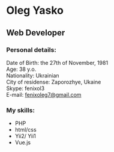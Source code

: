 # Oleg Yasko #
## Web Developer ##

### Personal details: ###

Date of Birth: the 27th of November, 1981  
Age: 38 y.o.  
Nationality: Ukrainian  
City of residense: Zaporozhye, Ukaine  
Skype: fenixol3  
E-mail: fenixoleg7@gmail.com  

### My skills: ###
* PHP
* html/css
* Yii2/ Yii1
* Vue.js
